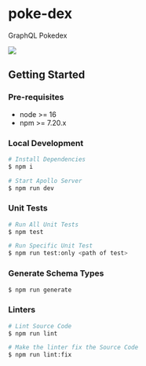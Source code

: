 # poke-dex

GraphQL Pokedex

![](https://lucid.app/publicSegments/view/6c8b3481-36a2-4b71-b7da-4fd4efc6be11/image.png)

## Getting Started

### Pre-requisites

- node >= 16
- npm >= 7.20.x

### Local Development

```bash
# Install Dependencies
$ npm i

# Start Apollo Server
$ npm run dev
```

### Unit Tests

```bash
# Run All Unit Tests
$ npm test

# Run Specific Unit Test
$ npm run test:only <path of test>
```

### Generate Schema Types

```bash
$ npm run generate
```

### Linters

```bash
# Lint Source Code
$ npm run lint

# Make the linter fix the Source Code
$ npm run lint:fix
```
